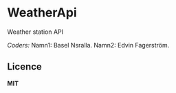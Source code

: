 # WeatherApi
Weather station API

*Coders:*
Namn1: Basel Nsralla.
Namn2: Edvin Fagerström.

## Licence
**MIT**
